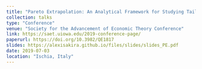 ```yaml
---
title: "Pareto Extrapolation: An Analytical Framework for Studying Tail Inequality"
collection: talks
type: "Conference"
venue: "Society for the Advancement of Economic Theory Conference"
link: https://saet.uiowa.edu/2019-conference-page/
paperurl: https://doi.org/10.3982/QE1817
slides: https://alexisakira.github.io/files/slides/slides_PE.pdf
date: 2019-07-03
location: "Ischia, Italy"
---
```

